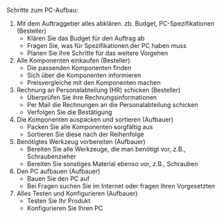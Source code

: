 Schritte zum PC-Aufbau:
1. Mit dem Auftraggeber alles abklären. zb. Budget, PC-Spezifikationen (Besteller)
   - Klären Sie das Budget für den Auftrag ab
   - Fragen Sie, was für Spezifikationen der PC haben muss
   - Planen Sie Ihre Schritte für das weitere Vorgehen
2. Alle Komponenten einkaufen (Besteller)
   - Die passenden Komponenten finden
   - Sich über die Komponenten informieren
   - Preisvergleiche mit den Komponenten machen
3. Rechnung an Personalabteilung (HR) schicken (Besteller)
   - Überprüfen Sie ihre Rechnungsinformationen
   - Per Mail die Rechnungen an die Personalabteilung schicken
   - Verfolgen Sie die Bestätigung
4. Die Komponenten auspacken und sortieren (Aufbauer)
   - Packen Sie alle Komponenten sorgfältig aus
   - Sortieren Sie diese nach der Reihenfolge
5. Benötigtes Werkzeug vorbereiten (Aufbauer)
   - Bereiten Sie alle Werkzeuge, die man benötigt vor, z.B., Schraubenzieher
   - Bereiten Sie sonstiges Material ebenso vor, z.B., Schrauben
6. Den PC aufbauen (Aufbauer)
   - Bauen Sie den PC auf
   - Bei Fragen suchen Sie im Internet oder fragen Ihren Vorgesetzten
7. Alles Testen und Konfigurieren (Aufbauer)
   - Testen Sie Ihr Produkt
   - Konfigurieren Sie Ihren PC